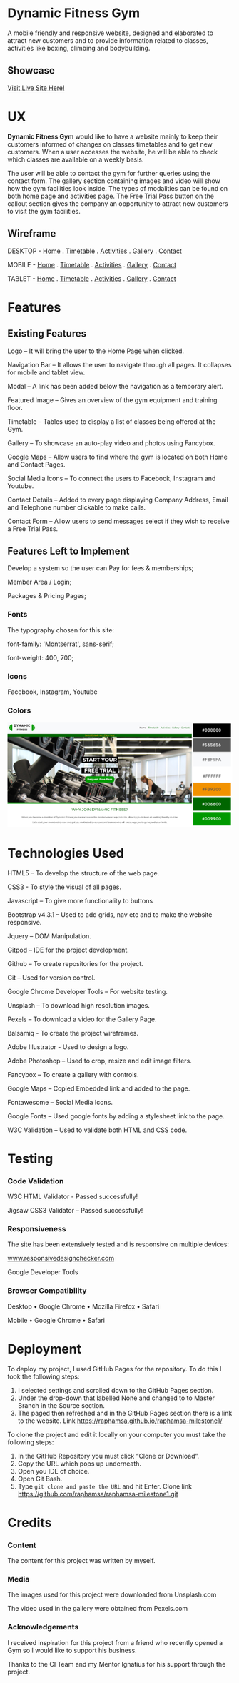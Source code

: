 # Dynamic Fitness Gym

A mobile friendly and responsive website, designed and elaborated to attract new customers and to provide information related to classes, activities like boxing, climbing and bodybuilding. 

## Showcase

[Visit Live Site Here!](https://raphamsa.github.io/raphamsa-milestone1/)

# UX

**Dynamic Fitness Gym** would like to have a website mainly to keep their customers informed of changes on classes timetables and to get new customers.
When a user accesses the website, he will be able to check which classes are available on a weekly basis. 

The user will be able to contact the gym for further queries using the contact form. The gallery section containing images and video will show how the gym facilities look inside. The types of modalities can be found on both home page and activities page.
The Free Trial Pass button on the callout section gives the company an opportunity to attract new customers to visit the gym facilities.

## Wireframe


DESKTOP - 
[Home](https://raphamsa.github.io/raphamsa-milestone1/assets/wireframes/desktop/home.png)
.
[Timetable](https://raphamsa.github.io/raphamsa-milestone1/assets/wireframes/desktop/timetable.png)
.
[Activities](https://raphamsa.github.io/raphamsa-milestone1/assets/wireframes/desktop/activities.png)
.
[Gallery](https://raphamsa.github.io/raphamsa-milestone1/assets/wireframes/desktop/gallery.png)
.
[Contact](https://raphamsa.github.io/raphamsa-milestone1/assets/wireframes/desktop/contact.png)

MOBILE -
[Home](https://raphamsa.github.io/raphamsa-milestone1/assets/wireframes/mobile/home-2.png)
.
[Timetable](https://raphamsa.github.io/raphamsa-milestone1/assets/wireframes/mobile/timetable-2.png)
.
[Activities](https://raphamsa.github.io/raphamsa-milestone1/assets/wireframes/mobile/activities-2.png)
.
[Gallery](https://raphamsa.github.io/raphamsa-milestone1/assets/wireframes/mobile/gallery-2.png)
.
[Contact](https://raphamsa.github.io/raphamsa-milestone1/assets/wireframes/mobile/contact-2.png)

TABLET -
[Home](https://raphamsa.github.io/raphamsa-milestone1/assets/wireframes/tablet/home-3.png)
.
[Timetable](https://raphamsa.github.io/raphamsa-milestone1/assets/wireframes/tablet/timetable-3.png)
.
[Activities](https://raphamsa.github.io/raphamsa-milestone1/assets/wireframes/tablet/activities-3.png)
.
[Gallery](https://raphamsa.github.io/raphamsa-milestone1/assets/wireframes/tablet/gallery-3.png)
.
[Contact](https://raphamsa.github.io/raphamsa-milestone1/assets/wireframes/tablet/contact-3.png)


# Features

## Existing Features

Logo – It will bring the user to the Home Page when clicked.

Navigation Bar – It allows the user to navigate through all pages. It collapses for mobile and tablet view.

Modal – A link has been added below the navigation as a temporary alert.

Featured Image – Gives an overview of the gym equipment and training floor.

Timetable – Tables used to display a list of classes being offered at the Gym.

Gallery – To showcase an auto-play video and photos using Fancybox. 

Google Maps – Allow users to find where the gym is located on both Home and Contact Pages.

Social Media Icons – To connect the users to Facebook, Instagram and Youtube.

Contact Details – Added to every page displaying Company Address, Email and Telephone number clickable to make calls.

Contact Form – Allow users to send messages select if they wish to receive a Free Trial Pass.

## Features Left to Implement

Develop a system so the user can Pay for fees & memberships;

Member Area / Login;

Packages & Pricing Pages;

### Fonts

The typography chosen for this site: 

font-family: 'Montserrat', sans-serif;

font-weight: 400, 700;

### Icons

Facebook, Instagram, Youtube

### Colors

![Color Scheme](wireframes/color-scheme.jpg)

# Technologies Used

HTML5 – To develop the structure of the web page.

CSS3 - To style the visual of all pages.

Javascript – To give more functionality to buttons 

Bootstrap v4.3.1 – Used to add grids, nav etc and to make the website responsive. 

Jquery – DOM Manipulation.

Gitpod – IDE for the project development.

Github – To create repositories for the project.

Git – Used for version control.

Google Chrome Developer Tools – For website testing.

Unsplash – To download high resolution images.

Pexels – To download a video for the Gallery Page.

Balsamiq - To create the project wireframes.

Adobe Illustrator - Used to design a logo.

Adobe Photoshop – Used to crop, resize and edit image filters.

Fancybox – To create a gallery with controls.

Google Maps – Copied Embedded link and added to the page.

Fontawesome – Social Media Icons.

Google Fonts – Used google fonts by adding a stylesheet link to the page.

W3C Validation – Used to validate both HTML and CSS code.


# Testing

### Code Validation

W3C HTML Validator - Passed successfully!

Jigsaw CSS3 Validator – Passed successfully! 

### Responsiveness
The site has been extensively tested and is responsive on multiple devices:

www.responsivedesignchecker.com

Google Developer Tools

### Browser Compatibility

Desktop
•	Google Chrome
•	Mozilla Firefox
•	Safari

Mobile
•	Google Chrome
•	Safari

# Deployment

To deploy my project, I used GitHub Pages for the repository. To do this I took the following steps:
1. I selected settings and scrolled down to the GitHub Pages section.
2. Under the drop-down that labelled None and changed to to Master Branch in the Source section.
3. The paged then refreshed and in the GitHub Pages section there is a link to the website.
Link https://raphamsa.github.io/raphamsa-milestone1/

To clone the project and edit it locally on your computer you must take the following steps:
1. In the GitHub Repository you must click “Clone or Download”.
2. Copy the URL which pops up underneath.
3. Open you IDE of choice.
4. Open Git Bash.
5. Type `git clone and paste the URL` and hit Enter.
Clone link https://github.com/raphamsa/raphamsa-milestone1.git


# Credits

### Content

The content for this project was written by myself.

### Media

The images used for this project were downloaded from Unsplash.com

The video used in the gallery were obtained from Pexels.com

### Acknowledgements

I received inspiration for this project from a friend who recently opened a Gym so I would like to support his business.

Thanks to the CI Team and my Mentor Ignatius for his support through the project.